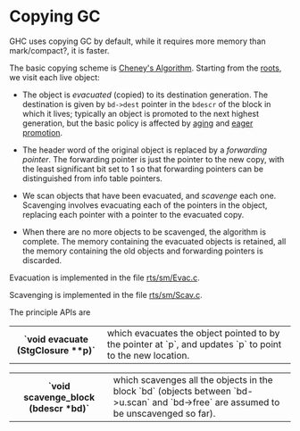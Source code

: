 # Copying GC


GHC uses copying GC by default, while it requires more memory than mark/compact?, it is faster.


The basic copying scheme is [ Cheney's Algorithm](http://en.wikipedia.org/wiki/Cheney%27s_algorithm).  Starting from the [roots](commentary/rts/storage/gc/roots), we visit each live object:

- The object is *evacuated* (copied) to its destination generation.   The destination is given by `bd->dest` pointer in the `bdescr` of the
  block in which it lives; typically an object is promoted to the next highest generation, but the basic policy is affected by  [aging](commentary/rts/storage/gc/aging) and [eager promotion](commentary/rts/storage/gc/eager-promotion).

- The header word of the original object is replaced by a *forwarding pointer*.  The forwarding pointer is just the pointer to the new copy, with the least significant bit set to 1 so that forwarding pointers can be distinguished from info table pointers.

- We scan objects that have been evacuated, and *scavenge* each one.  Scavenging involves evacuating each of the pointers
  in the object, replacing each pointer with a pointer to the evacuated copy.

- When there are no more objects to be scavenged, the algorithm is complete.  The memory containing the evacuated objects is retained, all the memory containing the old objects and forwarding pointers is discarded.


Evacuation is implemented in the file [rts/sm/Evac.c](/trac/ghc/browser/ghc/rts/sm/Evac.c).

Scavenging is implemented in the file [rts/sm/Scav.c](/trac/ghc/browser/ghc/rts/sm/Scav.c).


The principle APIs are

<table><tr><th>`void evacuate (StgClosure **p)`</th>
<td>
which evacuates the object pointed to by the pointer at `p`, and updates `p` to point to the new location.
</td></tr></table>

<table><tr><th>`void scavenge_block (bdescr *bd)`</th>
<td>
which scavenges all the objects in the block `bd` (objects between `bd->u.scan` and `bd->free` are assumed to
be unscavenged so far).
</td></tr></table>